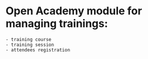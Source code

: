 # Open Academy module for managing trainings:
    - training course
    - training session
    - attendees registration
